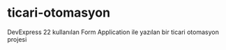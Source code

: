 # ticari-otomasyon

DevExpress 22 kullanılan Form Application ile yazılan bir ticari otomasyon projesi
